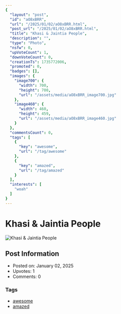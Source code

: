 ```yaml
---
{
  "layout": "post",
  "id": "aO8xBRR",
  "url": "/2025/01/02/aO8xBRR.html",
  "post_url": "/2025/01/02/aO8xBRR.html",
  "title": "Khasi & Jaintia People",
  "description": "",
  "type": "Photo",
  "nsfw": 0,
  "upVoteCount": 1,
  "downVoteCount": 0,
  "creationTs": 1735772006,
  "promoted": 0,
  "badges": [],
  "images": {
    "image700": {
      "width": 700,
      "height": 700,
      "url": "/assets/media/aO8xBRR_image700.jpg"
    },
    "image460": {
      "width": 460,
      "height": 459,
      "url": "/assets/media/aO8xBRR_image460.jpg"
    }
  },
  "commentsCount": 0,
  "tags": [
    {
      "key": "awesome",
      "url": "/tag/awesome"
    },
    {
      "key": "amazed",
      "url": "/tag/amazed"
    }
  ],
  "interests": [
    "woah"
  ]
}
---
```


# Khasi & Jaintia People

![Khasi & Jaintia People](/assets/media/aO8xBRR_image700.jpg)

## Post Information

- Posted on: January 02, 2025
- Upvotes: 1
- Comments: 0

### Tags

- [awesome](/tag/awesome)
- [amazed](/tag/amazed)
